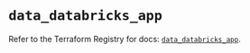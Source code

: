 # `data_databricks_app`

Refer to the Terraform Registry for docs: [`data_databricks_app`](https://registry.terraform.io/providers/databricks/databricks/1.86.0/docs/data-sources/app).
